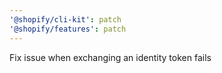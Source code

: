 ```yaml
---
'@shopify/cli-kit': patch
'@shopify/features': patch
---
```


Fix issue when exchanging an identity token fails
